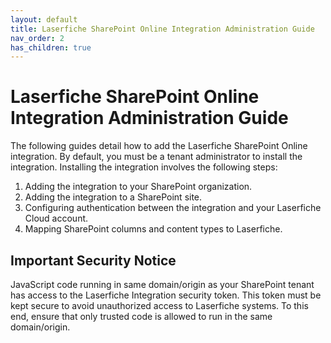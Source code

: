 ```yaml
---
layout: default
title: Laserfiche SharePoint Online Integration Administration Guide
nav_order: 2
has_children: true
---
```

<!--Copyright (c) Laserfiche.
Licensed under the MIT License. See LICENSE in the project root for license information.-->
# Laserfiche SharePoint Online Integration Administration Guide

The following guides detail how to add the Laserfiche SharePoint Online integration. By default, you must be a tenant administrator to install the integration. Installing the integration involves the following steps:
1. Adding the integration to your SharePoint organization.
1. Adding the integration to a SharePoint site.
1. Configuring authentication between the integration and your Laserfiche Cloud account.
1. Mapping SharePoint columns and content types to Laserfiche. 

## Important Security Notice

JavaScript code running in same domain/origin as your SharePoint tenant has access to the Laserfiche Integration security token. This token must be kept secure to avoid unauthorized access to Laserfiche systems. To this end, ensure that only trusted code is allowed to run in the same domain/origin.
